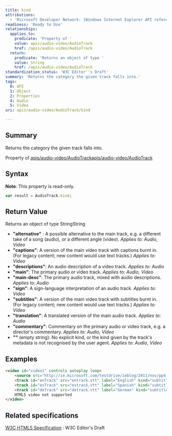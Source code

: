 ```yaml
---
title: kind
attributions:
  - 'Microsoft Developer Network: [Windows Internet Explorer API reference Article](http://msdn.microsoft.com/en-us/library/ie/hh828809%28v=vs.85%29.aspx)'
readiness: 'Ready to Use'
relationships:
  applies_to:
    predicate: 'Property of '
    value: apis/audio-video/AudioTrack
    href: /apis/audio-video/AudioTrack
  return:
    predicate: 'Returns an object of type '
    value: String
    href: /apis/audio-video/AudioTrack
standardization_status: 'W3C Editor''s Draft'
summary: 'Returns the category the given track falls into.'
tags:
  0: API
  1: Object
  2: Properties
  4: Audio
  5: Video
uri: apis/audio-video/AudioTrack/kind

---
```

## Summary

Returns the category the given track falls into.

Property of [apis/audio-video/AudioTrack](/apis/audio-video/AudioTrack)[apis/audio-video/AudioTrack](/apis/audio-video/AudioTrack)

## Syntax

**Note**: This property is read-only.

``` js
var result = AudioTrack.kind;
```

## Return Value

Returns an object of type StringString

-   **"alternative"** : A possible alternative to the main track, e.g. a different take of a song (audio), or a different angle (video). *Applies to: Audio, Video*
-   **"captions"**: A version of the main video track with captions burnt in. (For legacy content; new content would use text tracks.) *Applies to: Video*
-   **"descriptions"**: An audio description of a video track. *Applies to: Audio*
-   **"main"**: The primary audio or video track. *Applies to: Audio, Video*
-   **"main-desc"**: The primary audio track, mixed with audio descriptions. *Applies to: Audio*
-   **"sign"**: A sign-language interpretation of an audio track. *Applies to: Video*
-   **"subtitles"**: A version of the main video track with subtitles burnt in. (For legacy content; new content would use text tracks.) *Applies to: Video*
-   **"translation"**: A translated version of the main audio track. *Applies to: Audio*
-   **"commentary"**: Commentary on the primary audio or video track, e.g. a director's commentary. *Applies to: Audio, Video*
-   **""** (empty string): No explicit kind, or the kind given by the track's metadata is not recognised by the user agent. *Applies to: Audio, Video*

## Examples

``` html
<video id="video1" controls autoplay loop>
    <source src="http://ie.microsoft.com/testdrive/ieblog/2011/nov/pp4_blog_demo.mp4" type="video/mp4" >
    <track id="enTrack" src="entrack.vtt" label="English" kind="subtitles" srclang="en" default>
    <track id="esTrack" src="estrack.vtt" label="Spanish" kind="subtitles" srclang="es">
    <track id="deTrack" src="detrack.vtt" label="German" kind="subtitles" srclang="de">
    HTML5 video not supported
</video>
```

## Related specifications

[W3C HTML5 Specification](http://dev.w3.org/html5/spec/single-page.html)
:   W3C Editor's Draft
